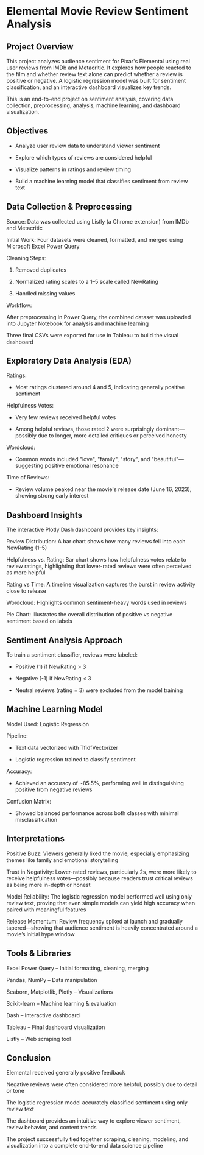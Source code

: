 # Elemental Movie Review Sentiment Analysis

## Project Overview
This project analyzes audience sentiment for Pixar's Elemental using real user reviews from IMDb and Metacritic. It explores how people reacted to the film and whether review text alone can predict whether a review is positive or negative. A logistic regression model was built for sentiment classification, and an interactive dashboard visualizes key trends.

This is an end-to-end project on sentiment analysis, covering data collection, preprocessing, analysis, machine learning, and dashboard visualization.

## Objectives
* Analyze user review data to understand viewer sentiment

* Explore which types of reviews are considered helpful

* Visualize patterns in ratings and review timing

* Build a machine learning model that classifies sentiment from review text

## Data Collection & Preprocessing
Source: Data was collected using Listly (a Chrome extension) from IMDb and Metacritic

Initial Work: Four datasets were cleaned, formatted, and merged using Microsoft Excel Power Query

Cleaning Steps:

1. Removed duplicates

2. Normalized rating scales to a 1–5 scale called NewRating

2. Handled missing values

Workflow:

After preprocessing in Power Query, the combined dataset was uploaded into Jupyter Notebook for analysis and machine learning

Three final CSVs were exported for use in Tableau to build the visual dashboard

## Exploratory Data Analysis (EDA)
Ratings:

* Most ratings clustered around 4 and 5, indicating generally positive sentiment

Helpfulness Votes:

* Very few reviews received helpful votes

* Among helpful reviews, those rated 2 were surprisingly dominant—possibly due to longer, more detailed critiques or perceived honesty

Wordcloud:

* Common words included "love", "family", "story", and "beautiful"—suggesting positive emotional resonance

Time of Reviews:

* Review volume peaked near the movie's release date (June 16, 2023), showing strong early interest

## Dashboard Insights
The interactive Plotly Dash dashboard provides key insights:

Review Distribution: A bar chart shows how many reviews fell into each NewRating (1–5)

Helpfulness vs. Rating: Bar chart shows how helpfulness votes relate to review ratings, highlighting that lower-rated reviews were often perceived as more helpful

Rating vs Time: A timeline visualization captures the burst in review activity close to release

Wordcloud: Highlights common sentiment-heavy words used in reviews

Pie Chart: Illustrates the overall distribution of positive vs negative sentiment based on labels

## Sentiment Analysis Approach
To train a sentiment classifier, reviews were labeled:

* Positive (1) if NewRating > 3

* Negative (-1) if NewRating < 3

* Neutral reviews (rating = 3) were excluded from the model training

## Machine Learning Model
Model Used: Logistic Regression

Pipeline:

* Text data vectorized with TfidfVectorizer

* Logistic regression trained to classify sentiment

Accuracy:
* Achieved an accuracy of ~85.5%, performing well in distinguishing positive from negative reviews

Confusion Matrix:
* Showed balanced performance across both classes with minimal misclassification

## Interpretations
Positive Buzz: Viewers generally liked the movie, especially emphasizing themes like family and emotional storytelling

Trust in Negativity: Lower-rated reviews, particularly 2s, were more likely to receive helpfulness votes—possibly because readers trust critical reviews as being more in-depth or honest

Model Reliability: The logistic regression model performed well using only review text, proving that even simple models can yield high accuracy when paired with meaningful features

Release Momentum: Review frequency spiked at launch and gradually tapered—showing that audience sentiment is heavily concentrated around a movie’s initial hype window

## Tools & Libraries
Excel Power Query – Initial formatting, cleaning, merging

Pandas, NumPy – Data manipulation

Seaborn, Matplotlib, Plotly – Visualizations

Scikit-learn – Machine learning & evaluation

Dash – Interactive dashboard

Tableau – Final dashboard visualization

Listly – Web scraping tool

## Conclusion
Elemental received generally positive feedback

Negative reviews were often considered more helpful, possibly due to detail or tone

The logistic regression model accurately classified sentiment using only review text

The dashboard provides an intuitive way to explore viewer sentiment, review behavior, and content trends

The project successfully tied together scraping, cleaning, modeling, and visualization into a complete end-to-end data science pipeline
